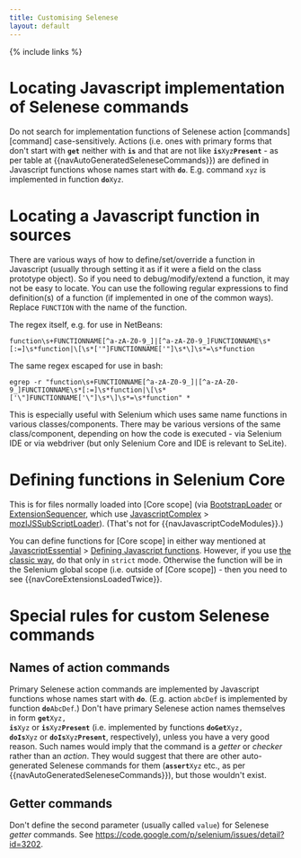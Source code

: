```yaml
---
title: Customising Selenese
layout: default
---
```

{% include links %}

# Locating Javascript implementation of Selenese commands
Do not search for implementation functions of Selenese action [commands][command] case-sensitively. Actions (i.e. ones with primary forms that don't start with **`get`** neither with **`is`** and that are not like <code><strong>is</strong>Xyz<strong>Present</strong></code> - as per table at {{navAutoGeneratedSeleneseCommands}}) are defined in Javascript functions whose names start with **`do`**. E.g. command `xyz` is implemented in function <code><strong>do</strong>Xyz</code>.

# Locating a Javascript function in sources #
There are various ways of how to define/set/override a function in Javascript (usually through setting it as if it were a field on the class prototype object). So if you need to debug/modify/extend a function, it may not be easy to locate. You can use the following regular expressions to find definition(s) of a function (if implemented in one of the common ways). Replace `FUNCTION` with the name of the function.

The regex itself, e.g. for use in NetBeans:

```
function\s+FUNCTIONNAME[^a-zA-Z0-9_]|[^a-zA-Z0-9_]FUNCTIONNAME\s*[:=]\s*function|\[\s*['"]FUNCTIONNAME['"]\s*\]\s*=\s*function
```

The same regex escaped for use in bash:

```
egrep -r "function\s+FUNCTIONNAME[^a-zA-Z0-9_]|[^a-zA-Z0-9_]FUNCTIONNAME\s*[:=]\s*function|\[\s*['\"]FUNCTIONNAME['\"]\s*\]\s*=\s*function" *
```

This is especially useful with Selenium which uses same name functions in various classes/components. There may be various versions of the same class/component, depending on how the code is executed - via Selenium IDE or via webdriver (but only Selenium Core and IDE is relevant to SeLite).

# Defining functions in Selenium Core #
This is for files normally loaded into [Core scope] (via [BootstrapLoader](BootstrapLoader) or [ExtensionSequencer](ExtensionSequencer), which use [JavascriptComplex](JavascriptComplex) > [mozIJSSubScriptLoader](JavascriptComplex#mozIJSSubScriptLoader)). (That's not for {{navJavascriptCodeModules}}.)

You can define functions for [Core scope] in either way mentioned at [JavascriptEssential](JavascriptEssential) > [Defining Javascript functions](JavascriptEssential#defining-javascript-functions). However, if you use [the classic way](JavascriptEssential#the-classic-way), do that only in `strict` mode. Otherwise the function will be in the Selenium global scope (i.e. outside of [Core scope]) - then you need to see {{navCoreExtensionsLoadedTwice}}.

# Special rules for custom Selenese commands #

## Names of action commands ##
Primary Selenese action commands are implemented by Javascript functions whose names start with **`do`**. (E.g. action `abcDef` is implemented by function <code><strong>do</strong>AbcDef</code>.) Don't have primary Selenese action names themselves in form <code><strong>get</strong>Xyz, <strong>is</strong>Xyz</code> or <code><strong>is</strong>Xyz<strong>Present</strong></code>  (i.e. implemented by functions <code><strong>doGet</strong>Xyz, <strong>doIs</strong>Xyz</code> or <code><strong>doIs</strong>Xyz<strong>Present</strong></code>, respectively), unless you have a very good reason. Such names would imply that the command is a _getter_ or _checker_ rather than an _action_. They would suggest that there are other auto-generated Selenese commands for them (<code><strong>assert</strong>Xyz</code> etc., as per {{navAutoGeneratedSeleneseCommands}}), but those wouldn't exist.

## Getter commands ##
Don't define the second parameter (usually called `value`) for Selenese _getter_ commands. See <https://code.google.com/p/selenium/issues/detail?id=3202>.